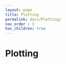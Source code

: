 ```yaml
---
layout: page
title: Plotting
permalink: docs/Plotting/
nav_order : 3
has_children: true
---
```


# Plotting

